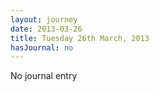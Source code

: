 ```yaml
---
layout: journey
date: 2013-03-26
title: Tuesday 26th March, 2013
hasJournal: no
---
```

No journal entry